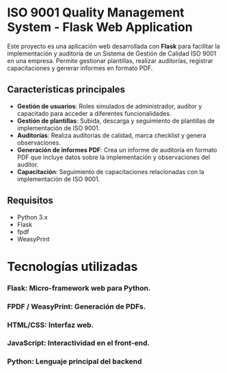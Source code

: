 # ISO 9001 Quality Management System - Flask Web Application

Este proyecto es una aplicación web desarrollada con **Flask** para facilitar la implementación y auditoría de un Sistema de Gestión de Calidad ISO 9001 en una empresa. Permite gestionar plantillas, realizar auditorías, registrar capacitaciones y generar informes en formato PDF.

## Características principales

- **Gestión de usuarios**: Roles simulados de administrador, auditor y capacitado para acceder a diferentes funcionalidades.
- **Gestión de plantillas**: Subida, descarga y seguimiento de plantillas de implementación de ISO 9001.
- **Auditorías**: Realiza auditorías de calidad, marca checklist y genera observaciones.
- **Generación de informes PDF**: Crea un informe de auditoría en formato PDF que incluye datos sobre la implementación y observaciones del auditor.
- **Capacitación**: Seguimiento de capacitaciones relacionadas con la implementación de ISO 9001.

## Requisitos

- Python 3.x
- Flask
- fpdf
- WeasyPrint

# Tecnologías utilizadas

### Flask: Micro-framework web para Python.

### FPDF / WeasyPrint: Generación de PDFs.

### HTML/CSS: Interfaz web.

### JavaScript: Interactividad en el front-end.

### Python: Lenguaje principal del backend


